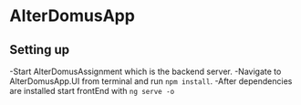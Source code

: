 # AlterDomusApp

## Setting up
-Start AlterDomusAssignment which is the backend server.
-Navigate to AlterDomusApp.UI from terminal and run `npm install`.
-After dependencies are installed start frontEnd with `ng serve -o`
